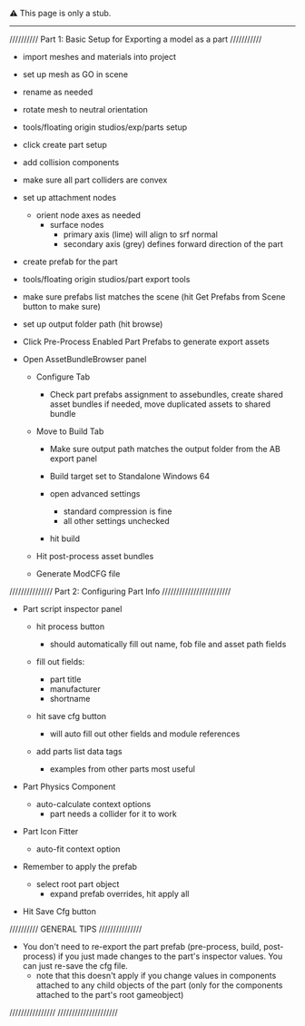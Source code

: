 :warning: This page is only a stub. 

---------------


////////// Part 1: Basic Setup for Exporting a model as a part ///////////

- import meshes and materials into project
- set up mesh as GO in scene
- rename as needed

- rotate mesh to neutral orientation

- tools/floating origin studios/exp/parts setup
- click create part setup

- add collision components 
- make sure all part colliders are convex

- set up attachment nodes 
	- orient node axes as needed
		- surface nodes
			- primary axis (lime) will align to srf normal
			- secondary axis (grey) defines forward direction of the part
			
- create prefab for the part



- tools/floating origin studios/part export tools

- make sure prefabs list matches the scene (hit Get Prefabs from Scene button to make sure)

- set up output folder path (hit browse)

- Click Pre-Process Enabled Part Prefabs to generate export assets

- Open AssetBundleBrowser panel
	- Configure Tab
		- Check part prefabs assignment to assebundles, create shared asset bundles if needed,  move duplicated assets to shared bundle

	- Move to Build Tab
		- Make sure output path matches the output folder from the AB export panel
		
		- Build target set to Standalone Windows 64
		
		- open advanced settings
			- standard compression is fine
			- all other settings unchecked
			
		- hit build
		
	- Hit post-process asset bundles
	
	- Generate ModCFG file
	
	
	
/////////////// Part 2: Configuring Part Info ////////////////////////

- Part script inspector panel
	- hit process button
		- should automatically fill out name, fob file and asset path fields
		
	- fill out fields:
		- part title
		- manufacturer
		- shortname
		
	- hit save cfg button
		- will auto fill out other fields and module references
		
	- add parts list data tags
		- examples from other parts most useful

- Part Physics Component
	- auto-calculate context options
		- part needs a collider for it to work
	
- Part Icon Fitter
	- auto-fit context option
	
- Remember to apply the prefab
	- select root part object
		- expand prefab overrides, hit apply all
		
- Hit Save Cfg button 
		
		
		
////////// GENERAL TIPS ///////////////

- You don't need to re-export the part prefab (pre-process, build, post-process) if you just made changes to the part's inspector values. You can just re-save the cfg file.
	- note that this doesn't apply if you change values in components attached to any child objects of the part (only for the components attached to the part's root gameobject)
	

		
		
//////////////// /////////////////////
